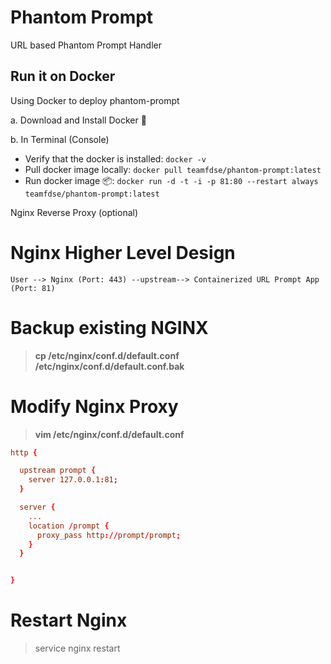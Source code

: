 # Phantom Prompt

URL based Phantom Prompt Handler


## Run it on Docker

Using Docker to deploy phantom-prompt

a. Download and Install Docker 🐳

b. In Terminal (Console)

- Verify that the docker is installed: `docker -v`
- Pull docker image locally: `docker pull teamfdse/phantom-prompt:latest`
- Run docker image 📦: `docker run -d -t -i -p 81:80 --restart always teamfdse/phantom-prompt:latest `



Nginx Reverse Proxy (optional)

# Nginx Higher Level Design

```
User --> Nginx (Port: 443) --upstream--> Containerized URL Prompt App (Port: 81)
```


# Backup existing NGINX
> **cp /etc/nginx/conf.d/default.conf /etc/nginx/conf.d/default.conf.bak**

# Modify Nginx Proxy
> **vim /etc/nginx/conf.d/default.conf**


```conf
http {

  upstream prompt {
    server 127.0.0.1:81;
  }

  server {
    ...
    location /prompt {
      proxy_pass http://prompt/prompt;
    }
  }


}
```

# Restart Nginx
> service nginx restart 
